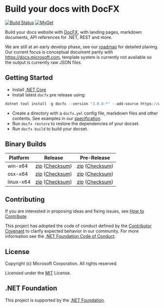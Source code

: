 # Build your docs with DocFX

[![Build Status](https://ceapex.visualstudio.com/Engineering/_apis/build/status/Docs.Build/docfx-pipeline?branchName=v3-release)](https://ceapex.visualstudio.com/Engineering/_build/latest?definitionId=1429&branchName=v3-release) [![MyGet](https://img.shields.io/myget/docfx-v3/v/docfx.svg?label=myget)](https://www.myget.org/feed/Packages/docfx-v3)

Build your docs website with [DocFX](https://github.com/dotnet/docfx), with landing pages, markdown documents, API references for .NET, REST and more.

We are still at an early develop phase, see our [roadmap](https://github.com/dotnet/docfx/blob/v3/docs/roadmap.md) for detailed planing.
Our current focus is conceptual document parity with https://docs.microsoft.com, template system is currently not available so the output is currently raw JSON files.

## Getting Started

- Install [.NET Core](https://www.microsoft.com/net/download)
- Install latest `docfx` pre release using:
```powershell
dotnet tool install -g docfx --version "3.0.0-*" --add-source https://www.myget.org/F/docfx-v3/api/v2
```
- Create a directory with a `docfx.yml` config file, markdown files and other contents. See examples in our [specification](https://github.com/dotnet/docfx/tree/v3/docs/specs).
- Run `docfx restore` to restore the dependencies of your docset.
- Run `docfx build` to build your docset.

## Binary Builds
|Platform|Release|Pre-Release|
|---|---|---|
|win-x64|[zip](https://opsbuildk8sprod.blob.core.windows.net/docfx-bin/docfx-win-x64-latest.zip) ([Checksum](https://opsbuildk8sprod.blob.core.windows.net/docfx-bin/docfx-win-x64-latest.zip.sha256))|[zip](https://opbuildstoragesandbox.blob.core.windows.net/docfx-bin/docfx-win-x64-latest.zip) ([Checksum](https://opbuildstoragesandbox.blob.core.windows.net/docfx-bin/docfx-win-x64-latest.zip.sha256))|
|osx-x64|[zip](https://opsbuildk8sprod.blob.core.windows.net/docfx-bin/dotnet-runtime-latest-osx-x64.zip) ([Checksum](https://opsbuildk8sprod.blob.core.windows.net/docfx-bin/dotnet-runtime-latest-osx-x64.zip.sha256))|[zip](https://opbuildstoragesandbox.blob.core.windows.net/docfx-bin/docfx-osx-x64-latest.zip) ([Checksum](https://opbuildstoragesandbox.blob.core.windows.net/docfx-bin/docfx-osx-x64-latest.zip.sha256))|
|linux-x64|[zip](https://opsbuildk8sprod.blob.core.windows.net/docfx-bin/dotnet-runtime-latest-linux-x64.zip) ([Checksum](https://opsbuildk8sprod.blob.core.windows.net/docfx-bin/dotnet-runtime-latest-linux-x64.zip.sha256))|[zip](https://opbuildstoragesandbox.blob.core.windows.net/docfx-bin/docfx-linux-x64-latest.zip) ([Checksum](https://opbuildstoragesandbox.blob.core.windows.net/docfx-bin/docfx-linux-x64-latest.zip.sha256))|


## Contributing

If you are interested in proposing ideas and fixing issues, see [How to Contribute](.github/CONTRIBUTING.md).

This project has adopted the code of conduct defined by the [Contributor Covenant](http://contributor-covenant.org/) to clarify expected behavior in our community.
For more information see the [.NET Foundation Code of Conduct](http://www.dotnetfoundation.org/code-of-conduct).

## License

Copyright (c) Microsoft Corporation. All rights reserved.

Licensed under the [MIT](https://github.com/dotnet/docfx/blob/v3/LICENSE.txt) License.

## .NET Foundation

This project is supported by the [.NET Foundation](http://www.dotnetfoundation.org).
